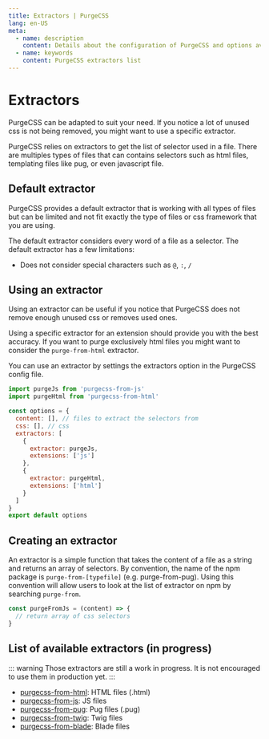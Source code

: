 ```yaml
---
title: Extractors | PurgeCSS
lang: en-US
meta:
  - name: description
    content: Details about the configuration of PurgeCSS and options available.
  - name: keywords
    content: PurgeCSS extractors list
---
```


# Extractors

PurgeCSS can be adapted to suit your need. If you notice a lot of unused css is not being removed, you might want to use a specific extractor.

PurgeCSS relies on extractors to get the list of selector used in a file. There are multiples types of files that can contains selectors such as html files, templating files like pug, or even javascript file.

## Default extractor

PurgeCSS provides a default extractor that is working with all types of files but can be limited and not fit exactly the type of files or css framework that you are using.

The default extractor considers every word of a file as a selector. The default extractor has a few limitations:

* Does not consider special characters such as `@`, `:`, `/`

## Using an extractor

Using an extractor can be useful if you notice that PurgeCSS does not remove enough unused css or removes used ones.

Using a specific extractor for an extension should provide you with the best accuracy. If you want to purge exclusively html files you might want to consider the `purge-from-html` extractor.

You can use an extractor by settings the extractors option in the PurgeCSS config file.

```javascript
import purgeJs from 'purgecss-from-js'
import purgeHtml from 'purgecss-from-html'

const options = {
  content: [], // files to extract the selectors from
  css: [], // css
  extractors: [
    {
      extractor: purgeJs,
      extensions: ['js']
    },
    {
      extractor: purgeHtml,
      extensions: ['html']
    }
  ]
}
export default options
```

## Creating an extractor

An extractor is a simple function that takes the content of a file as a string and returns an array of selectors. By convention, the name of the npm package is `purge-from-[typefile]` \(e.g. purge-from-pug\). Using this convention will allow users to look at the list of extractor on npm by searching `purge-from`.

```javascript
const purgeFromJs = (content) => {
  // return array of css selectors
}
```

## List of available extractors (in progress)

::: warning
Those extractors are still a work in progress.
It is not encouraged to use them in production yet.
:::

- [purgecss-from-html](https://github.com/FullHuman/purgecss/blob/master/packages/purgecss-from-html): HTML files (.html)
- [purgecss-from-js](https://github.com/FullHuman/purgecss/blob/master/packages/purgecss-from-js): JS files
- [purgecss-from-pug](https://github.com/FullHuman/purgecss/blob/master/packages/purgecss-from-pug): Pug files (.pug)
- [purgecss-from-twig](): Twig files
- [purgecss-from-blade](): Blade files
